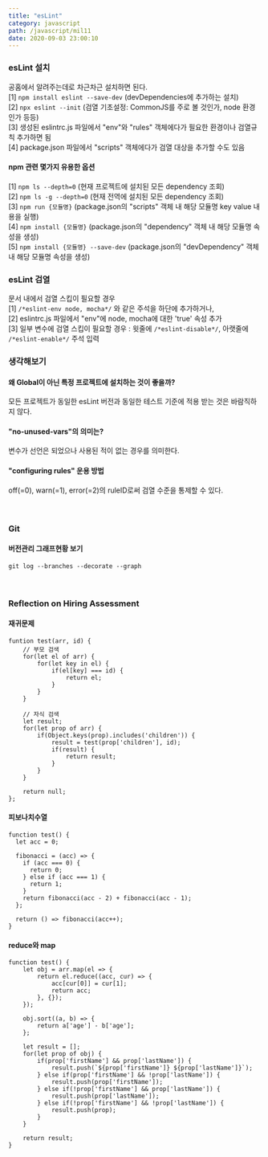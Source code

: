 ```yaml
---
title: "esLint"
category: javascript
path: /javascript/mil11
date: 2020-09-03 23:00:10
---
```


### esLint 설치

공홈에서 알려주는데로 차근차근 설치하면 된다.  
[1] `npm install eslint --save-dev` (devDependencies에 추가하는 설치)  
[2] `npx eslint --init` (검열 기초설정: CommonJS를 주로 볼 것인가, node 환경인가 등등)  
[3] 생성된 eslintrc.js 파일에서 "env"와 "rules" 객체에다가 필요한 환경이나 검열규칙 추가하면 됨  
[4] package.json 파일에서 "scripts" 객체에다가 검열 대상을 추가할 수도 있음

#### npm 관련 몇가지 유용한 옵션

[1] `npm ls --depth=0` (현재 프로젝트에 설치된 모든 dependency 조회)  
[2] `npm ls -g --depth=0` (현재 전역에 설치된 모든 dependency 조회)  
[3] `npm run {모듈명}` (package.json의 "scripts" 객체 내 해당 모듈명 key value 내용을 실행)  
[4] `npm install {모듈명}` (package.json의 "dependency" 객체 내 해당 모듈명 속성을 생성)  
[5] `npm install {모듈명} --save-dev` (package.json의 "devDependency" 객체 내 해당 모듈명 속성을 생성)

### esLint 검열

문서 내에서 검열 스킵이 필요할 경우  
[1] `/*eslint-env node, mocha*/` 와 같은 주석을 하단에 추가하거나,  
[2] eslintrc.js 파일에서 "env"에 node, mocha에 대한 'true' 속성 추가  
[3] 일부 변수에 검열 스킵이 필요할 경우 : 윗줄에 `/*eslint-disable*/`, 아랫줄에 `/*eslint-enable*/` 주석 입력

### 생각해보기

#### 왜 Global이 아닌 특정 프로젝트에 설치하는 것이 좋을까?

모든 프로젝트가 동일한 esLint 버전과 동일한 테스트 기준에 적용 받는 것은 바람직하지 않다.

#### "no-unused-vars"의 의미는?

변수가 선언은 되었으나 사용된 적이 없는 경우를 의미한다.

#### "configuring rules" 운용 방법

off(=0), warn(=1), error(=2)의 ruleID로써 검열 수준을 통제할 수 있다.
<br>
<br>
<br>

### Git

#### 버전관리 그래프현황 보기

`git log --branches --decorate --graph`
<br>
<br>
<br>

### Reflection on Hiring Assessment

#### 재귀문제

```jsx{numberLines: true}
funtion test(arr, id) {
	// 부모 검색
	for(let el of arr) {
		for(let key in el) {
			if(el[key] === id) {
				return el;
			}
		}
	}

	// 자식 검색
	let result;
	for(let prop of arr) {
		if(Object.keys(prop).includes('children')) {
			result = test(prop['children'], id);
			if(result) {
				return result;
			}
		}
	}

	return null;
};
```

#### 피보나치수열

```jsx{numberLines: true}
function test() {
  let acc = 0;

  fibonacci = (acc) => {
    if (acc === 0) {
      return 0;
    } else if (acc === 1) {
      return 1;
    }
    return fibonacci(acc - 2) + fibonacci(acc - 1);
  };

  return () => fibonacci(acc++);
}
```

#### reduce와 map

```jsx{numberLines: true}
function test() {
	let obj = arr.map(el => {
		return el.reduce((acc, cur) => {
			acc[cur[0]] = cur[1];
			return acc;
		}, {});
	});

	obj.sort((a, b) => {
		return a['age'] - b['age'];
	};

	let result = [];
	for(let prop of obj) {
		if(prop['firstName'] && prop['lastName']) {
			result.push(`${prop['firstName']} ${prop['lastName']}`);
		} else if(prop['firstName'] && !prop['lastName']) {
			result.push(prop['firstName']);
		} else if(!prop['firstName'] && prop['lastName']) {
			result.push(prop['lastName']);
		} else if(!prop['firstName'] && !prop['lastName']) {
			result.push(prop);
		}
	}

	return result;
}
```
